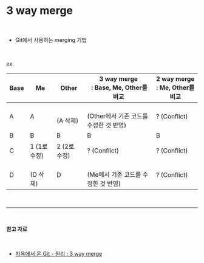 # **3 way merge**

<br>

-   Git에서 사용하는 merging 기법

<br>

ex. 

| Base | Me | Other | 3 way merge <br> : Base, Me, Other를 비교 | 2 way merge <br> : Me, Other를 비교 |
| --- | --- | --- | --- | --- |
| A | A | <br> (A 삭제) | <br>   (Other에서 기존 코드를 수정한 것 반영) | ? (Conflict) |
| B | B | B | B | B |
| C | 1 (1로 수정) | 2 (2로 수정) | ? (Conflict) | ? (Conflict) |
| D | <br> (D 삭제) | D | <br> (Me에서 기존 코드를 수정한 것 반영) | ? (Conflict) |

<br>

---

<br>

**참고 자료**

<br>

-   [지옥에서 온 Git - 원리 : 3 way merge](https://youtu.be/J0W-WA0aYJI)